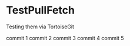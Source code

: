 TestPullFetch
=============

Testing them via TortoiseGit

commit 1
commit 2
commit 3
commit 4
commit 5
